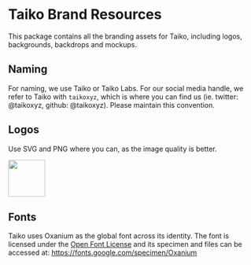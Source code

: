 # Taiko Brand Resources

This package contains all the branding assets for Taiko, including logos, backgrounds, backdrops and mockups.

## Naming

For naming, we use Taiko or Taiko Labs. For our social media handle, we refer to Taiko with `taikoxyz`, which is where you can find us (ie. twitter: @taikoxyz, github: @taikoxyz). Please maintain this convention.

## Logos

Use SVG and PNG where you can, as the image quality is better.

<img src="https://github.com/taikoxyz/taiko-mono/blob/main/packages/branding/Logo/SVG/Taiko_Token_Fluo-on-Black.svg" width="75px">

## Fonts

Taiko uses Oxanium as the global font across its identity. The font is licensed under the [Open Font License](https://scripts.sil.org/cms/scripts/page.php?site_id=nrsi&id=OFL) and its specimen and files can be accessed at: https://fonts.google.com/specimen/Oxanium
